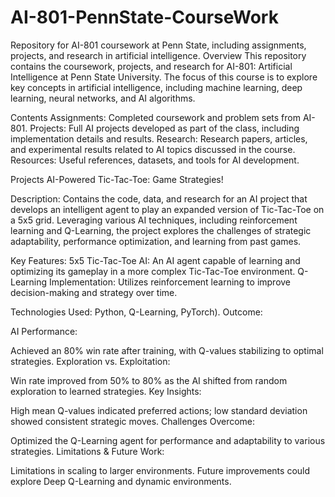 # AI-801-PennState-CourseWork
Repository for AI-801 coursework at Penn State, including assignments, projects, and research in artificial intelligence.
Overview
This repository contains the coursework, projects, and research for AI-801: Artificial Intelligence at Penn State University. The focus of this course is to explore key concepts in artificial intelligence, including machine learning, deep learning, neural networks, and AI algorithms.

Contents
Assignments: Completed coursework and problem sets from AI-801.
Projects: Full AI projects developed as part of the class, including implementation details and results.
Research: Research papers, articles, and experimental results related to AI topics discussed in the course.
Resources: Useful references, datasets, and tools for AI development.


Projects
AI-Powered Tic-Tac-Toe: Game Strategies!


Description: 
Contains the code, data, and research for an AI project that develops an intelligent agent to play an expanded version of Tic-Tac-Toe on a 5x5 grid. Leveraging various AI techniques, including reinforcement learning and Q-Learning, the project explores the challenges of strategic adaptability, performance optimization, and learning from past games.

Key Features:
5x5 Tic-Tac-Toe AI: An AI agent capable of learning and optimizing its gameplay in a more complex Tic-Tac-Toe environment.
Q-Learning Implementation: Utilizes reinforcement learning to improve decision-making and strategy over time.

Technologies Used: Python, Q-Learning, PyTorch).
Outcome: 

AI Performance:

Achieved an 80% win rate after training, with Q-values stabilizing to optimal strategies.
Exploration vs. Exploitation:

Win rate improved from 50% to 80% as the AI shifted from random exploration to learned strategies.
Key Insights:

High mean Q-values indicated preferred actions; low standard deviation showed consistent strategic moves.
Challenges Overcome:

Optimized the Q-Learning agent for performance and adaptability to various strategies.
Limitations & Future Work:

Limitations in scaling to larger environments. Future improvements could explore Deep Q-Learning and dynamic environments.










